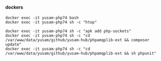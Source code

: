 #### dockers

    docker exec -it yusam-php74 bash
    docker exec -it yusam-php74 sh -c "htop"

    docker exec -it yusam-php74 sh -c "apk add php-sockets"
    docker exec -it yusam-php74 sh -c "cd /var/www/data/yusam/github/yusam-hub/phpamqplib-ext && composer update"
    docker exec -it yusam-php74 sh -c "cd /var/www/data/yusam/github/yusam-hub/phpamqplib-ext && sh phpunit"



